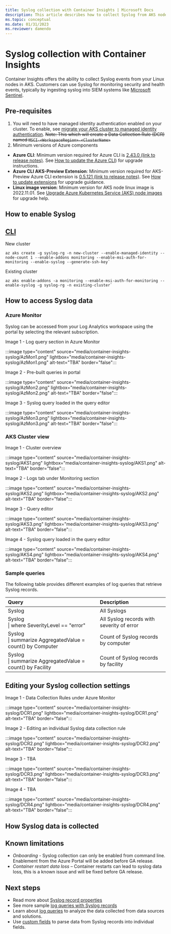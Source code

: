 ```yaml
---
title: Syslog collection with Container Insights | Microsoft Docs
description: This article describes how to collect Syslog from AKS nodes using Container insights.
ms.topic: conceptual
ms.date: 01/31/2023
ms.reviewer: damendo
---
```


# Syslog collection with Container Insights

Container Insights offers the ability to collect Syslog events from your Linux nodes in AKS. Customers can use Syslog for monitoring security and health events, typically by ingesting syslog into SIEM systems like [Microsoft Sentinel](https://azure.microsoft.com/products/microsoft-sentinel/#overview).  

## Pre-requisites 

1.	You will need to have managed identity authentication enabled on your cluster. To enable, see [migrate your AKS cluster to managed identity authentication](https://docs.microsoft.com/en-us/azure/azure-monitor/containers/container-insights-enable-existing-clusters?tabs=azure-cli#migrate-to-managed-identity-authentication). ~~Note: This which will create a Data Collection Rule (DCR) named `MSCI-<WorkspaceRegion>-<ClusterName>`~~
2.	Minimum versions of Azure components
  - **Azure CLI**: Minimum version required for Azure CLI is [2.43.0 (link to release notes)](https://learn.microsoft.com/en-us/cli/azure/release-notes-azure-cli#december-06-2022). See [How to update the Azure CLI](https://learn.microsoft.com/cli/azure/update-azure-cli)) for upgrade instructions. 
  - **Azure CLI AKS-Preview Extension**: Minimum version required for AKS-Preview Azure CLI extension is [0.5.121 (link to release notes)](https://github.com/Azure/azure-cli-extensions/blob/main/src/aks-preview/HISTORY.rst#05121). See [How to update extensions](https://learn.microsoft.com/cli/azure/azure-cli-extensions-overview#how-to-update-extensions) for upgrade guidance. 
  - **Linux image version**: Minimum version for AKS node linux image is 2022.11.01. See [Upgrade Azure Kubernetes Service (AKS) node images](https://learn.microsoft.com/en-us/azure/aks/node-image-upgrade) for upgrade help. 

## How to enable Syslog
  
## [CLI](#tab/azure-cli)

New cluster

```azurecli
az aks create -g syslog-rg -n new-cluster --enable-managed-identity --node-count 1 --enable-addons monitoring --enable-msi-auth-for-monitoring --enable-syslog --generate-ssh-key`
```
  
Existing cluster

```azurecli
az aks enable-addons -a monitoring --enable-msi-auth-for-monitoring --enable-syslog -g syslog-rg -n existing-cluster`
```


## How to access Syslog data
 
### Azure Monitor 

Syslog can be accessed from your Log Analytics workspace using the portal by selecting the relevant subscription. 

Image 1 - Log query section in Azure Monitor

:::image type="content" source="media/container-insights-syslog/AzMon1.png" lightbox="media/container-insights-syslog/AzMon1.png" alt-text="TBA" border="false":::  

Image 2 - Pre-built queries in portal

:::image type="content" source="media/container-insights-syslog/AzMon2.png" lightbox="media/container-insights-syslog/AzMon2.png" alt-text="TBA" border="false":::  
  
Image 3 - Syslog query loaded in the query editor 

:::image type="content" source="media/container-insights-syslog/AzMon3.png" lightbox="media/container-insights-syslog/AzMon3.png" alt-text="TBA" border="false":::    
  
### AKS Cluster view

Image 1 - Cluster overview

:::image type="content" source="media/container-insights-syslog/AKS1.png" lightbox="media/container-insights-syslog/AKS1.png" alt-text="TBA" border="false":::  
  
Image 2 - Logs tab under Monitoring section

:::image type="content" source="media/container-insights-syslog/AKS2.png" lightbox="media/container-insights-syslog/AKS2.png" alt-text="TBA" border="false":::  
  
Image 3 - Query editor

:::image type="content" source="media/container-insights-syslog/AKS3.png" lightbox="media/container-insights-syslog/AKS3.png" alt-text="TBA" border="false":::  
  
Image 4 - Syslog query loaded in the query editor 
  
:::image type="content" source="media/container-insights-syslog/AKS4.png" lightbox="media/container-insights-syslog/AKS4.png" alt-text="TBA" border="false":::
  
### Sample queries
  
The following table provides different examples of log queries that retrieve Syslog records.

| Query | Description |
|:--- |:--- |
| Syslog |All Syslogs |
| Syslog </br> &#124; where SeverityLevel == "error" |All Syslog records with severity of error |
| Syslog </br> &#124; summarize AggregatedValue = count() by Computer |Count of Syslog records by computer |
| Syslog </br> &#124; summarize AggregatedValue = count() by Facility |Count of Syslog records by facility |  

## Editing your Syslog collection settings

Image 1 - Data Collection Rules under Azure Monitor

:::image type="content" source="media/container-insights-syslog/DCR1.png" lightbox="media/container-insights-syslog/DCR1.png" alt-text="TBA" border="false":::

Image 2 - Editing an individual Syslog data collection rule 

:::image type="content" source="media/container-insights-syslog/DCR2.png" lightbox="media/container-insights-syslog/DCR2.png" alt-text="TBA" border="false":::

Image 3 - TBA

:::image type="content" source="media/container-insights-syslog/DCR3.png" lightbox="media/container-insights-syslog/DCR3.png" alt-text="TBA" border="false":::

Image 4 - TBA

:::image type="content" source="media/container-insights-syslog/DCR4.png" lightbox="media/container-insights-syslog/DCR4.png" alt-text="TBA" border="false":::


## How Syslog data is collected

## Known limitations

- *Onboarding* - Syslog collection can only be enabled from command line. Enablement from the Azure Portal will be added before GA release. 
- *Container restart data loss* – Container restarts can lead to syslog data loss, this is a known issue and will be fixed before GA release. 

## Next steps

- Read more about [Syslog record properties](https://docs.microsoft.com/en-us/azure/azure-monitor/agents/data-sources-syslog#syslog-record-properties)
- See more sample [log queries with Syslog records](https://docs.microsoft.com/en-us/azure/azure-monitor/agents/data-sources-syslog#log-queries-with-syslog-records)
- Learn about [log queries](https://learn.microsoft.com/en-us/azure/azure-monitor/logs/log-query-overview) to analyze the data collected from data sources and solutions.
- Use [custom fields](https://learn.microsoft.com/en-us/azure/azure-monitor/logs/custom-fields) to parse data from Syslog records into individual fields.


